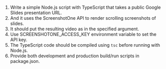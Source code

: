 1. Write a simple Node.js script with TypeScript that takes a public Google Slides presentation URL. 
2. And it uses the ScreenshotOne API to render scrolling screenshots of slides.
3. It should put the resulting video as in the specified argument.
4. Use SCREENSHOTONE_ACCESS_KEY environment variable to set the API key.
5. The TypeScript code should be compiled using `tsc` before running with Node.js.
6. Provide both development and production build/run scripts in package.json.

